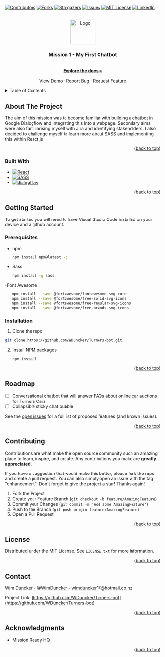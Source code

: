 <!-- Improved compatibility of back to top link: See: https://github.com/othneildrew/Best-README-Template/pull/73 -->

<a name="readme-top"></a>

<!--
*** Thanks for checking out the Best-README-Template. If you have a suggestion
*** that would make this better, please fork the repo and create a pull request
*** or simply open an issue with the tag "enhancement".
*** Don't forget to give the project a star!
*** Thanks again! Now go create something AMAZING! :D
-->

<!-- PROJECT SHIELDS -->
<!--
*** I'm using markdown "reference style" links for readability.
*** Reference links are enclosed in brackets [ ] instead of parentheses ( ).
*** See the bottom of this document for the declaration of the reference variables
*** for contributors-url, forks-url, etc. This is an optional, concise syntax you may use.
*** https://www.markdownguide.org/basic-syntax/#reference-style-links
-->

[![Contributors][contributors-shield]][contributors-url]
[![Forks][forks-shield]][forks-url]
[![Stargazers][stars-shield]][stars-url]
[![Issues][issues-shield]][issues-url]
[![MIT License][license-shield]][license-url]
[![LinkedIn][linkedin-shield]][linkedin-url]

<!-- PROJECT LOGO -->
<br />
<div align="center">
  <a href="https://github.com/WDuncker/Turners-bot">
    <img src="images/logo.png" alt="Logo" width="80" height="80">
  </a>

<h3 align="center">Mission 1 - My First Chatbot</h3>

  <p align="center">
    <br />
    <a href="https://github.com/WDuncker/Turners-bot"><strong>Explore the docs »</strong></a>
    <br />
    <br />
    <a href="https://github.com/WDuncker/Turners-bot">View Demo</a>
    ·
    <a href="https://github.com/WDuncker/Turners-bot/issues">Report Bug</a>
    ·
    <a href="https://github.com/WDuncker/Turners-bot/issues">Request Feature</a>
  </p>
</div>

<!-- TABLE OF CONTENTS -->
<details>
  <summary>Table of Contents</summary>
  <ol>
    <li>
      <a href="#about-the-project">About The Project</a>
      <ul>
        <li><a href="#built-with">Built With</a></li>
      </ul>
    </li>
    <li>
      <a href="#getting-started">Getting Started</a>
      <ul>
        <li><a href="#prerequisites">Prerequisites</a></li>
        <li><a href="#installation">Installation</a></li>
      </ul>
    </li>
    <li><a href="#usage">Usage</a></li>
    <li><a href="#roadmap">Roadmap</a></li>
    <li><a href="#contributing">Contributing</a></li>
    <li><a href="#license">License</a></li>
    <li><a href="#contact">Contact</a></li>
    <li><a href="#acknowledgments">Acknowledgments</a></li>
  </ol>
</details>

<!-- ABOUT THE PROJECT -->

## About The Project

The aim of this mission was to become familiar with building a chatbot in Google Dialogflow and integrating this into a webpage. Secondary aims were also familiarising myself with Jira and identifying stakeholders. I also decided to challenge myself to learn more about SASS and implementing this within React.js

<p align="right">(<a href="#readme-top">back to top</a>)</p>

### Built With

- [![React][React.js]][React-url]
- [![SASS][Sass.com]][Sass-url]
- [![dialogflow][dialogflow.com]][dialogflow-url]

<p align="right">(<a href="#readme-top">back to top</a>)</p>

<!-- GETTING STARTED -->

## Getting Started

To get started you will need to have Visual Studio Code installed on your device and a github account.

### Prerequisites

- npm

  ```sh
  npm install npm@latest -g
  ```

- Sass

  ```sh
  npm install -g sass
  ```

-Font Awesome

```sh
   npm install --save @fortawesome/fontawesome-svg-core
   npm install --save @fortawesome/free-solid-svg-icons
   npm install --save @fortawesome/free-regular-svg-icons
   npm install --save @fortawesome/free-brands-svg-icons
```

### Installation

1. Clone the repo

```sh
git clone https://github.com/WDuncker/Turners-bot.git
```

2. Install NPM packages
   ```sh
   npm install
   ```

<p align="right">(<a href="#readme-top">back to top</a>)</p>

<!-- ROADMAP -->

## Roadmap

- [ ] Conversational chatbot that will answer FAQs about online car auctions for Turners Cars
- [ ] Collapsible sticky chat bubble

See the [open issues](https://github.com/WDuncker/Turners-bot/issues) for a full list of proposed features (and known issues).

<p align="right">(<a href="#readme-top">back to top</a>)</p>

<!-- CONTRIBUTING -->

## Contributing

Contributions are what make the open source community such an amazing place to learn, inspire, and create. Any contributions you make are **greatly appreciated**.

If you have a suggestion that would make this better, please fork the repo and create a pull request. You can also simply open an issue with the tag "enhancement".
Don't forget to give the project a star! Thanks again!

1. Fork the Project
2. Create your Feature Branch (`git checkout -b feature/AmazingFeature`)
3. Commit your Changes (`git commit -m 'Add some AmazingFeature'`)
4. Push to the Branch (`git push origin feature/AmazingFeature`)
5. Open a Pull Request

<p align="right">(<a href="#readme-top">back to top</a>)</p>

<!-- LICENSE -->

## License

Distributed under the MIT License. See `LICENSE.txt` for more information.

<p align="right">(<a href="#readme-top">back to top</a>)</p>

<!-- CONTACT -->

## Contact

Wim Duncker - [@WimDuncker](https://twitter.com/WimDuncker) - wimduncker17@hotmail.co.nz

Project Link: [https://github.com/WDuncker/Turners-bot](https://github.com/WDuncker/Turners-bot)

<p align="right">(<a href="#readme-top">back to top</a>)</p>

<!-- ACKNOWLEDGMENTS -->

## Acknowledgments

- Mission Ready HQ

<p align="right">(<a href="#readme-top">back to top</a>)</p>

<!-- MARKDOWN LINKS & IMAGES -->
<!-- https://www.markdownguide.org/basic-syntax/#reference-style-links -->

[contributors-shield]: https://img.shields.io/github/contributors/WDuncker/Turners-bot
[contributors-url]: https://github.com/WDuncker/Turners-bot/graphs/contributors
[forks-shield]: https://img.shields.io/github/forks/WDuncker/Turners-bot
[forks-url]: https://github.com/WDuncker/Turners-bot/network
[stars-shield]: https://img.shields.io/github/stars/WDuncker/Turners-bot
[stars-url]: https://github.com/WDuncker/Turners-bot/stargazers
[issues-shield]: https://img.shields.io/github/issues/WDuncker/Turners-bot
[issues-url]: https://github.com/WDuncker/Turners-bot/issues
[license-shield]: https://img.shields.io/github/license/WDuncker/Turners-bot
[license-url]: https://github.com/WDuncker/Turners-bot/blob/main/LICENSE.txt
[linkedin-shield]: https://img.shields.io/badge/-LinkedIn-black.svg?style=for-the-badge&logo=linkedin&colorB=555
[linkedin-url]: https://www.linkedin.com/in/wilhelmus-duncker-66b9b1272/
[product-screenshot]: images/screenshot.png
[Next.js]: https://img.shields.io/badge/next.js-000000?style=for-the-badge&logo=nextdotjs&logoColor=white
[Next-url]: https://nextjs.org/
[React.js]: https://img.shields.io/badge/React-20232A?style=for-the-badge&logo=react&logoColor=61DAFB
[React-url]: https://reactjs.org/
[Vue.js]: https://img.shields.io/badge/Vue.js-35495E?style=for-the-badge&logo=vuedotjs&logoColor=4FC08D
[Vue-url]: https://vuejs.org/
[Angular.io]: https://img.shields.io/badge/Angular-DD0031?style=for-the-badge&logo=angular&logoColor=white
[Angular-url]: https://angular.io/
[Svelte.dev]: https://img.shields.io/badge/Svelte-4A4A55?style=for-the-badge&logo=svelte&logoColor=FF3E00
[Svelte-url]: https://svelte.dev/
[Laravel.com]: https://img.shields.io/badge/Laravel-FF2D20?style=for-the-badge&logo=laravel&logoColor=white
[Laravel-url]: https://laravel.com
[Bootstrap.com]: https://img.shields.io/badge/Bootstrap-563D7C?style=for-the-badge&logo=bootstrap&logoColor=white
[Bootstrap-url]: https://getbootstrap.com
[JQuery.com]: https://img.shields.io/badge/jQuery-0769AD?style=for-the-badge&logo=jquery&logoColor=white
[JQuery-url]: https://jquery.com
[Sass.com]: https://img.shields.io/badge/Sass-CC6699?style=for-the-badge&logo=sass&logoColor=white
[Sass-url]: https://sass-lang.com/
[dialogflow.com]: https://img.shields.io/badge/dialogflow-FF9800?style=for-the-badge&logo=dialogflow&logoColor=white
[dialogflow-url]: https://dialogflow.cloud.google.com/

```

```
